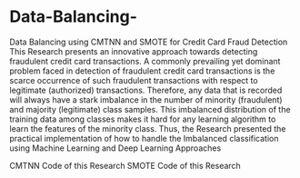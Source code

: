 # Data-Balancing-
Data Balancing using CMTNN and SMOTE for Credit Card Fraud Detection 
This Research presents an innovative approach towards detecting fraudulent credit card transactions. A commonly prevailing yet dominant problem faced in detection of fraudulent credit card transactions is the scarce occurrence of such fraudulent transactions with respect to legitimate (authorized) transactions. Therefore, any data that is recorded will always have a stark imbalance in the number of minority (fraudulent) and majority (legitimate) class samples. This imbalanced distribution of the training data among classes makes it hard for any learning algorithm to learn the features of the minority class. Thus, the Research presented the practical implementation of how to handle the Imbalanced classification using Machine Learning and Deep Learning Approaches  

CMTNN Code of this Research 
SMOTE Code of this Research 
